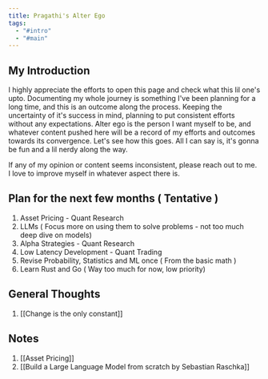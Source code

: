 ```yaml
---
title: Pragathi's Alter Ego
tags:
  - "#intro"
  - "#main"
---
```

## My Introduction

I highly appreciate the efforts to open this page and check what this lil one's upto. Documenting my whole journey is something I've been planning for a long time, and this is an outcome along the process. Keeping the uncertainty of it's success in mind, planning to put consistent efforts without any expectations. Alter ego is the person I want myself to be, and whatever content pushed here will be a record of my efforts and outcomes towards its convergence. Let's see how this goes. All I can say is, it's gonna be fun and a lil nerdy along the way. 

If any of my opinion or content seems inconsistent, please reach out to me. I love to improve myself in whatever aspect there is. 

## Plan for the next few months ( Tentative )
1. Asset Pricing - Quant Research
2. LLMs ( Focus more on using them to solve problems - not too much deep dive on models)
3. Alpha Strategies - Quant Research
4. Low Latency Development - Quant Trading
5. Revise Probability, Statistics and ML once ( From the basic math )
6. Learn Rust and Go ( Way too much for now, low priority)

## General Thoughts
1. [[Change is the only constant]]

## Notes
1. [[Asset Pricing]]
2. [[Build a Large Language Model from scratch by Sebastian Raschka]]
